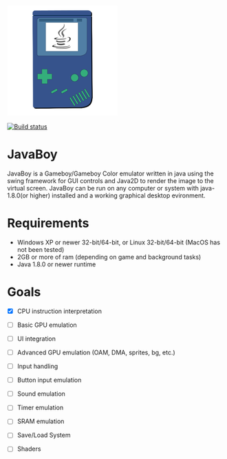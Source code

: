 ![alt text](https://github.com/didgeridoomh/javaboy/raw/master/resources/icon_256.png "JavaBoy Logo")

[![Build status](https://ci.appveyor.com/api/projects/status/pj05n0rgh67u22pm)](https://ci.appveyor.com/project/DidgeridooMH/javaboy)


# JavaBoy
JavaBoy is a Gameboy/Gameboy Color emulator written in java using the swing framework for GUI controls and Java2D to render the image to the virtual screen. JavaBoy can be run on any computer or system with java-1.8.0(or higher) installed and a working graphical desktop evironment.

# Requirements
* Windows XP or newer 32-bit/64-bit, or Linux 32-bit/64-bit (MacOS has not been tested)
* 2GB or more of ram (depending on game and background tasks)
* Java 1.8.0 or newer runtime

# Goals
- [X] CPU instruction interpretation

- [ ] Basic GPU emulation

- [ ] UI integration

- [ ] Advanced GPU emulation (OAM, DMA, sprites, bg, etc.)

- [ ] Input handling

- [ ] Button input emulation

- [ ] Sound emulation

- [ ] Timer emulation

- [ ] SRAM emulation

- [ ] Save/Load System

- [ ] Shaders
